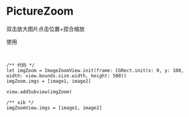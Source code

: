 # PictureZoom
双击放大图片点击位置+捏合缩放

<p>使用</p>

<pre><code>

/** 代码 */
let imgZoom = ImageZoomView.init(frame: CGRect.init(x: 0, y: 100, width: view.bounds.size.width, height: 500))
imgZoom.imgs = [image1, image2]

view.addSubview(imgZoom)

/** xib */
imgZoomView.imgs = [image1, image2]

</code></pre>
